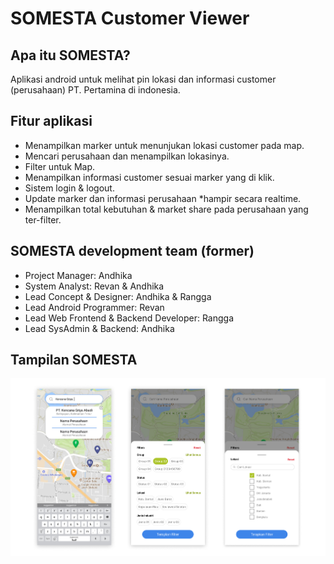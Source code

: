 # SOMESTA Customer Viewer

## Apa itu SOMESTA?
Aplikasi android untuk melihat pin lokasi dan informasi customer (perusahaan) PT. Pertamina di indonesia.

## Fitur aplikasi
- Menampilkan marker untuk menunjukan lokasi customer pada map.
- Mencari perusahaan dan menampilkan lokasinya.
- Filter untuk Map.
- Menampilkan informasi customer sesuai marker yang di klik.
- Sistem login & logout.
- Update marker dan informasi perusahaan *hampir secara realtime.
- Menampilkan total kebutuhan & market share pada perusahaan yang ter-filter.

## SOMESTA development team (former)
- Project Manager: Andhika
- System Analyst: Revan & Andhika
- Lead Concept & Designer: Andhika & Rangga
- Lead Android Programmer: Revan
- Lead Web Frontend & Backend Developer: Rangga
- Lead SysAdmin & Backend: Andhika

## Tampilan SOMESTA
![Img 1](screenshots/img2.png)